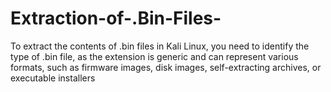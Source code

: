 # Extraction-of-.Bin-Files-
To extract the contents of .bin files in Kali Linux, you need to identify the type of .bin file, as the extension is generic and can represent various formats, such as firmware images, disk images, self-extracting archives, or executable installers
